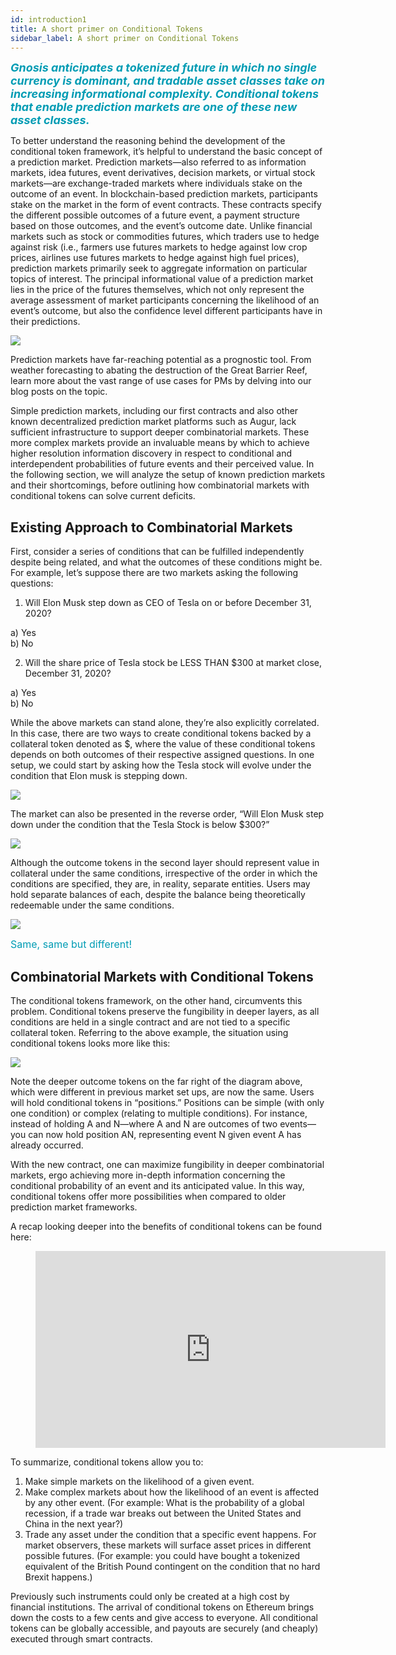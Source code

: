```yaml
---
id: introduction1
title: A short primer on Conditional Tokens
sidebar_label: A short primer on Conditional Tokens
---
```

<span style="color:#009cb4"><font size="4"><em> **Gnosis anticipates a tokenized future in which no single currency is dominant, and tradable asset classes take on increasing informational complexity. Conditional tokens that enable prediction markets are one of these new asset classes.**</em></font></span>

To better understand the reasoning behind the development of the conditional token framework, it’s helpful to understand the basic concept of a prediction market. Prediction markets—also referred to as information markets, idea futures, event derivatives, decision markets, or virtual stock markets—are exchange-traded markets where individuals stake on the outcome of an event. In blockchain-based prediction markets, participants stake on the market in the form of event contracts. These contracts specify the different possible outcomes of a future event, a payment structure based on those outcomes, and the event’s outcome date.  Unlike financial markets such as stock or commodities futures, which traders use to hedge against risk (i.e., farmers use futures markets to hedge against low crop prices, airlines use futures markets to hedge against high fuel prices), prediction markets primarily seek to aggregate information on particular topics of interest. The principal informational value of a prediction market lies in the price of the futures themselves, which not only represent the average assessment of market participants concerning the likelihood of an event’s outcome, but also the confidence level different participants have in their predictions.

<img id="pm-infographic" src="assets/pm_infographic.png">

Prediction markets have far-reaching potential as a prognostic tool. From weather forecasting to abating the destruction of the Great Barrier Reef, learn more about the vast range of use cases for PMs by delving into our blog posts on the topic.

Simple prediction markets, including our first contracts and also other known decentralized prediction market platforms such as Augur, lack sufficient infrastructure to support deeper combinatorial markets. These more complex markets provide an invaluable means by which to achieve higher resolution information discovery in respect to conditional and interdependent probabilities of future events and their perceived value.
In the following section, we will analyze the setup of known prediction markets and their shortcomings, before outlining how combinatorial markets with conditional tokens can solve current deficits. 

## Existing Approach to Combinatorial Markets

First, consider a series of conditions that can be fulfilled independently despite being related, and what the outcomes of these conditions might be. For example, let’s suppose there are two markets asking the following questions:

1. Will Elon Musk step down as CEO of Tesla on or before December 31, 2020?
<p>
a) Yes
<br>
b) No
</p>

2. Will the share price of Tesla stock be LESS THAN $300 at market close, December 31, 2020?
<p>
a) Yes
<br>
b) No
</p>

While the above markets can stand alone, they’re also explicitly correlated. In this case, there are two ways to create conditional tokens backed by a collateral token denoted as $, where the value of these conditional tokens depends on both outcomes of their respective assigned questions. In one setup, we could start by asking how the Tesla stock will evolve under the condition that Elon musk is stepping down.

<img src="assets/Conditional_Token_graphics03.png">


The market can also be presented in the reverse order, “Will Elon Musk step down under the condition that the Tesla Stock is below $300?”

<img src="assets/Conditional_Token_graphics04.png">

Although the outcome tokens in the second layer should represent value in collateral under the same conditions, irrespective of the order in which the conditions are specified, they are, in reality, separate entities. Users may hold separate balances of each, despite the balance being theoretically redeemable under the same conditions.

<img src="assets/Conditional_Token_graphics02.png">

<span style="color:#009cb4"><font size="3">Same, same but different! </font></span>

## Combinatorial Markets with Conditional Tokens

The conditional tokens framework, on the other hand, circumvents this problem. Conditional tokens preserve the fungibility in deeper layers, as all conditions are held in a single contract and are not tied to a specific collateral token. Referring to the above example, the situation using conditional tokens looks more like this:


<img src="assets/Conditional_Token_graphics01.png">

Note the deeper outcome tokens on the far right of the diagram above, which were different in previous market set ups, are now the same. Users will hold conditional tokens in “positions.” Positions can be simple (with only one condition) or complex (relating to multiple conditions). For instance, instead of holding A and N—where A and N are outcomes of two events—you can now hold position AN, representing event N given event A has already occurred. 

With the new contract, one can maximize fungibility in deeper combinatorial markets, ergo achieving more in-depth information concerning the conditional probability of an event and its anticipated value. In this way, conditional tokens offer more possibilities when compared to older prediction market frameworks. 

A recap looking deeper into the benefits of conditional tokens can be found here: 


<figure class="video_container">
<iframe width="560" height="315" src="https://www.youtube.com/embed/brFdf7pIYag" frameborder="0" allow="accelerometer; autoplay; encrypted-media; gyroscope; picture-in-picture" allowfullscreen></iframe> 
</figure>



To summarize, conditional tokens allow you to: 

1. Make simple markets on the likelihood of a given event.
2. Make complex markets about how the likelihood of an event is affected by any other event. (For example: What is the probability of a global recession, if a trade war breaks out between the United States and China in the next year?)
3. Trade any asset under the condition that a specific event happens. For market observers, these markets will surface asset prices in different possible futures. (For example: you could have bought a tokenized equivalent of the British Pound contingent on the condition that no hard Brexit happens.) 

Previously such instruments could only be created at a high cost by financial institutions. The arrival of conditional tokens on Ethereum brings down the costs to a few cents and give access to everyone. All conditional tokens can be globally accessible, and payouts are securely (and cheaply) executed through smart contracts.

